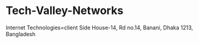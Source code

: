 # Tech-Valley-Networks
Internet Technologies=client Side
House-14, Rd no.14, Banani, Dhaka 1213, Bangladesh
